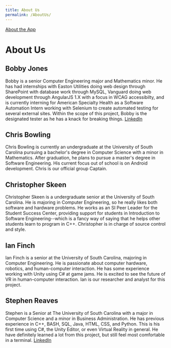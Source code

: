 ```yaml
---
title: About Us
permalink: /AboutUs/
---
```


[About the App](/Beautiful-Open-Ended-Interior-Graphics/AboutApp/ "About the App")

# About Us
## Bobby Jones
Bobby is a senior Computer Engineering major and Mathematics minor. He has had internships with Easton Utilities doing web design through SharePoint with database work through MySQL, Vanguard doing web development through AngularJS 1.X with a focus in WCAG accessibilty, and is currently interning for American Specialty Health as a Software Automation Intern working with Selenium to create automated testing for several external sites. Within the scope of this project, Bobby is the designated tester as he has a knack for breaking things. [LinkedIn](https://www.linkedin.com/in/bobby-jones-02b0ba92)

## Chris Bowling
Chris Bowling is currently an undergraduate at the University of South Carolina pursuing a bachelor's degree in Computer Science with a minor in Mathematics. After graduation, he plans to pursue a master's degree in Software Engineering. His current focus out of school is on Android development.  Chris is our official group Captain.

## Christopher Skeen
Christopher Skeen is a undergraduate senior at the University of South Carolina. He is majoring in Computer Engineering, so he really likes both software and hardware problems. He works as an SI Peer Leader for the Student Success Center, providing support for students in Introduction to Software Engineering--which is a fancy way of saying that he helps other students learn to program in C++. Christopher is in charge of source control and style.

## Ian Finch
Ian Finch is a senior at the University of South Carolina, majoring in Computer Engineering. He is passionate about computer hardware, robotics, and human-computer interaction. He has some experience working with Unity using C# at game jams. He is excited to see the future of VR in human-computer interaction. Ian is our researcher and analyst for this project.

## Stephen Reaves
Stephen is a Senior at The University of South Carolina with a major in Computer Science and a minor in Business Administration.  He has previous experience in C++, BASH, SQL, Java, HTML, CSS, and Python.  This is his first time using C#, the Unity Editor, or even Virtual Reality in general.  He have definitely learned a lot from this project, but still feel most comfortable in a terminal. [LinkedIn](https://www.linkedin.com/in/stephen-reaves-40813aa2/)